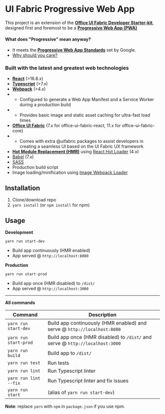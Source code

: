 # UI Fabric Progressive Web App

This project is an extension of the **[Office UI Fabric Developer Starter-kit](https://github.com/matthewvilhauer/ui-fabric-dev-starter-kit)**, designed first and foremost to be a **[Progressive Web App (PWA)](https://developers.google.com/web/progressive-web-apps/)**

#### What does "Progressive" mean anyway?
* It meets the **[Progressive Web App Standards](https://developers.google.com/web/progressive-web-apps/checklist)** set by Google.
* [Why should you care?](https://blog.bitsrc.io/what-is-a-pwa-and-why-should-you-care-388afb6c0bad)

### Built with the latest and greatest web technologies
* **[React](https://facebook.github.io/react/)** (>16.8.x)
* **[Typescript](https://www.typescriptlang.org/)** (>7.x)
* **[Webpack](https://webpack.js.org/)** (>4.x)
* * Configured to generate a Web App Manifest and a Service Worker during a production build
* * Provides basic image and static asset caching for ultra-fast load times
* **[Office UI Fabric](https://developer.microsoft.com/en-us/fabric#/)** (7.x for office-ui-fabric-react, 11.x for office-ui-fabric-core)
* * Comes with extra @uifabric packages to assist developers in creating a seamless UI based on the UI Fabric UX framework
* **[Hot Module Replacement (HMR)](https://webpack.js.org/concepts/hot-module-replacement/)** using [React Hot Loader](https://github.com/gaearon/react-hot-loader) (4.x)
* [Babel](http://babeljs.io/) (7.x)
* [SASS](http://sass-lang.com/)
* Production build script
* Image loading/minification using [Image Webpack Loader](https://github.com/tcoopman/image-webpack-loader)

## Installation
1. Clone/download repo
2. `yarn install` (or `npm install` for npm)

## Usage
**Development**

`yarn run start-dev`

* Build app continuously (HMR enabled)
* App served @ `http://localhost:8080`

**Production**

`yarn run start-prod`

* Build app once (HMR disabled) to `/dist/`
* App served @ `http://localhost:3000`

---

**All commands**

Command | Description
--- | ---
`yarn run start-dev` | Build app continuously (HMR enabled) and serve @ `http://localhost:8080`
`yarn run start-prod` | Build app once (HMR disabled) to `/dist/` and serve @ `http://localhost:3000`
`yarn run build` | Build app to `/dist/`
`yarn run test` | Run tests
`yarn run lint` | Run Typescript linter
`yarn run lint --fix` | Run Typescript linter and fix issues
`yarn run start` | (alias of `yarn run start-dev`)

**Note**: replace `yarn` with `npm` in `package.json` if you use npm.
